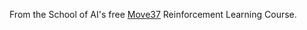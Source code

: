 From the School of AI's free [Move37](https://www.theschool.ai/courses/move-37-course/) Reinforcement Learning Course.
